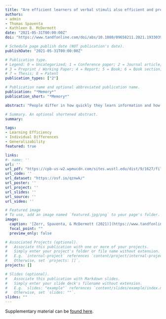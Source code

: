 ```yaml
---
title: "Are efficient learners of verbal stimuli also efficient and precise learners of visuospatial stimuli?"
authors:
- admin
- Thomas Spaventa
- Kathleen B. McDermott
date: "2021-05-31T00:00:00Z"
doi: "https://www.tandfonline.com/doi/abs/10.1080/09658211.2021.1933039"

# Schedule page publish date (NOT publication's date).
publishDate: "2021-05-31T00:00:00Z"

# Publication type.
# Legend: 0 = Uncategorized; 1 = Conference paper; 2 = Journal article;
# 3 = Preprint / Working Paper; 4 = Report; 5 = Book; 6 = Book section;
# 7 = Thesis; 8 = Patent
publication_types: ["2"]

# Publication name and optional abbreviated publication name.
publication: "*Memory*"
publication_short: "*Memory*"

abstract: "People differ in how quickly they learn information and how long they remember it, and these two variables are correlated such that people who learn more quickly tend to retain more of the newly learned information. Zerr and colleagues (2018) termed the relation between learning rate and retention as learning efficiency, with more efficient learners having both a faster acquisition rate and better memory performance after a delay. Zerr et al. also demonstrated in separate experiments that how efficiently someone learns is stable across a range of days and years with the same kind of stimuli. The current experiments (combined *N* = 231) replicate the finding that quicker learning coincides with better retention and demonstrate that the correlation extends to multiple types of materials. We also address the generalisability of learning efficiency: A person's efficiency with learning Lithuanian-English (verbal-verbal) pairs predicts their efficiency with Chinese-English (visuospatial-verbal) and (to a lesser extent) object-location (visuospatial-visuospatial) paired associates. Finally, we examine whether quicker learners also remember material more precisely by using a continuous measure of recall accuracy with object-location pairs."

# Summary. An optional shortened abstract.
summary:

tags:
- Learning Efficiency
- Individual Differences
- Generalizability
featured: true

links:
#- name: ''
url: ''
url_pdf: "https://cpb-us-w2.wpmucdn.com/sites.wustl.edu/dist/9/1627/files/2021/10/2021-Zerr-Spaventa-McDermott.pdf"
url_code: ''
url_dataset: "https://osf.io/qznwk/"
url_poster: ''
url_project: ''
url_slides: ''
url_source: ''
url_video: ''

# Featured image
# To use, add an image named `featured.jpg/png` to your page's folder. 
image:
  caption: '[Zerr, Spaventa, & McDermott (2021)](https://www.tandfonline.com/doi/abs/10.1080/09658211.2021.1933039)'
  focal_point: ""
  preview_only: false

# Associated Projects (optional).
#   Associate this publication with one or more of your projects.
#   Simply enter your project's folder or file name without extension.
#   E.g. `internal-project` references `content/project/internal-project/index.md`.
#   Otherwise, set `projects: []`.
projects: []

# Slides (optional).
#   Associate this publication with Markdown slides.
#   Simply enter your slide deck's filename without extension.
#   E.g. `slides: "example"` references `content/slides/example/index.md`.
#   Otherwise, set `slides: ""`.
slides: ""
---
```


Supplementary material can be [found here](https://www.tandfonline.com/doi/suppl/10.1080/09658211.2021.1933039?scroll=top).

